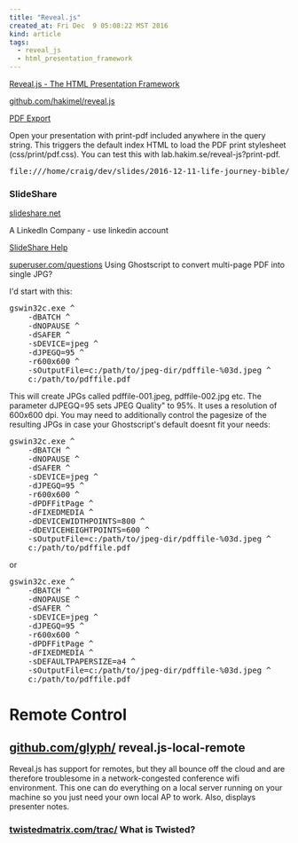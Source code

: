 ```yaml
---
title: "Reveal.js"
created_at: Fri Dec  9 05:08:22 MST 2016
kind: article
tags:
  - reveal_js
  - html_presentation_framework
---
```


<a href="http://lab.hakim.se/reveal-js/#/" target="_blank">Reveal.js - The HTML Presentation Framework</a>

<a href="https://github.com/hakimel/reveal.js/" target="_blank">github.com/hakimel/reveal.js</a>

<a href="https://github.com/hakimel/reveal.js#pdf-export" target="_blank">PDF Export</a>

Open your presentation with print-pdf included anywhere in the query string. This triggers the default index HTML to load the PDF print stylesheet (css/print/pdf.css). You can test this with lab.hakim.se/reveal-js?print-pdf.

<pre>
file:///home/craig/dev/slides/2016-12-11-life-journey-bible/index.html#/?print-pdf
</pre>

### SlideShare

<a href="http://www.slideshare.net/" target="_blank">slideshare.net</a>

A LinkedIn Company - use linkedin account

<a href="https://www.linkedin.com/help/slideshare" target="_blank">SlideShare Help</a>

<a href="http://superuser.com/questions/168444/using-ghostscript-to-convert-multi-page-pdf-into-single-jpg" target="_blank">superuser.com/questions</a>
Using Ghostscript to convert multi-page PDF into single JPG?

I'd start with this:

<pre>
gswin32c.exe ^
    -dBATCH ^
    -dNOPAUSE ^
    -dSAFER ^
    -sDEVICE=jpeg ^
    -dJPEGQ=95 ^
    -r600x600 ^
    -sOutputFile=c:/path/to/jpeg-dir/pdffile-%03d.jpeg ^
    c:/path/to/pdffile.pdf
</pre>

This will create JPGs called pdffile-001.jpeg, pdffile-002.jpg etc. 
The parameter dJPEGQ=95 sets JPEG Quality" to 95%.
It uses a resolution of 600x600 dpi.
You may need to additionally control the pagesize of the resulting JPGs
in case your Ghostscript's default doesnt fit your needs:

<pre>
gswin32c.exe ^
    -dBATCH ^
    -dNOPAUSE ^
    -dSAFER ^
    -sDEVICE=jpeg ^
    -dJPEGQ=95 ^
    -r600x600 ^
    -dPDFFitPage ^
    -dFIXEDMEDIA ^
    -dDEVICEWIDTHPOINTS=800 ^
    -dDEVICEHEIGHTPOINTS=600 ^
    -sOutputFile=c:/path/to/jpeg-dir/pdffile-%03d.jpeg ^
    c:/path/to/pdffile.pdf
</pre>

or

<pre>
gswin32c.exe ^
    -dBATCH ^
    -dNOPAUSE ^
    -dSAFER ^
    -sDEVICE=jpeg ^
    -dJPEGQ=95 ^
    -r600x600 ^
    -dPDFFitPage ^
    -dFIXEDMEDIA ^
    -sDEFAULTPAPERSIZE=a4 ^
    -sOutputFile=c:/path/to/jpeg-dir/pdffile-%03d.jpeg ^
    c:/path/to/pdffile.pdf
</pre>

<h1>Remote Control</h1>

<h2>
  <a href="https://github.com/glyph/reveal.js-local-remote" target="_blank">github.com/glyph/</a>
  reveal.js-local-remote
</h2>

Reveal.js has support for remotes, but they all bounce off the cloud
and are therefore troublesome in a network-congested conference wifi
environment. This one can do everything on a local server running on
your machine so you just need your own local AP to work. Also, displays
presenter notes.

<h3>
  <a href="https://twistedmatrix.com/trac/" target="_blank">twistedmatrix.com/trac/</a>
  What is Twisted?
</h3>

<!--
html boilerplate
<a href="" target="_blank"></a>
<a name=""></a>
<img src="" width="400px">
<ul>
  <li></li>
</ul>
<pre>
</pre>
<pre><code>
</code></pre>
<math xmlns='http://www.w3.org/1998/Math/MathML' display='block'>
</math>
-->
